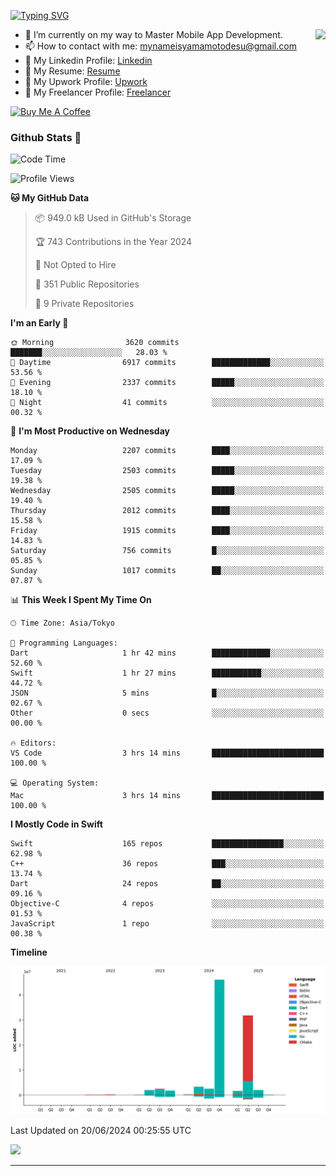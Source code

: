 
[![Typing SVG](https://readme-typing-svg.demolab.com/?lines=Thank+You+For+Visiting!!;You+Are+Welcome✨;I+am+Kyo+Yamamoto;Mobile+Developer)](https://git.io/typing-svg)
<p>
<img align="right" src="https://media.giphy.com/media/26ufdb3cYKwbRtYVW/giphy.gif" style="max-width:100%;" height="150px">

- 🌱 I’m currently on my way to Master Mobile App Development.
- 📫 How to contact with me: mynameisyamamotodesu@gmail.com
- 🔗 My Linkedin Profile: [Linkedin](https://www.linkedin.com/in/kyo-yamamoto-a2ab50239)
- 🔗 My Resume: [Resume](https://www.kickresume.com/cv/rNok4e/)
- 🔗 My Upwork Profile: [Upwork](https://www.upwork.com/freelancers/~01aa9115102bb4af25)
- 🔗 My Freelancer Profile: [Freelancer](https://www.freelancer.com/u/yamamotodesu)

<a href="https://www.buymeacoffee.com/kyoyamamoto" target="_blank"><img src="https://cdn.buymeacoffee.com/buttons/default-orange.png" alt="Buy Me A Coffee" height="41" width="174"></a>

### Github Stats 🥇 
<!--START_SECTION:waka-->
![Code Time](http://img.shields.io/badge/Code%20Time-720%20hrs%2048%20mins-blue)

![Profile Views](http://img.shields.io/badge/Profile%20Views-0-blue)

**🐱 My GitHub Data** 

> 📦 949.0 kB Used in GitHub's Storage 
 > 
> 🏆 743 Contributions in the Year 2024
 > 
> 🚫 Not Opted to Hire
 > 
> 📜 351 Public Repositories 
 > 
> 🔑 9 Private Repositories 
 > 
**I'm an Early 🐤** 

```text
🌞 Morning                3620 commits        ███████░░░░░░░░░░░░░░░░░░   28.03 % 
🌆 Daytime                6917 commits        █████████████░░░░░░░░░░░░   53.56 % 
🌃 Evening                2337 commits        █████░░░░░░░░░░░░░░░░░░░░   18.10 % 
🌙 Night                  41 commits          ░░░░░░░░░░░░░░░░░░░░░░░░░   00.32 % 
```
📅 **I'm Most Productive on Wednesday** 

```text
Monday                   2207 commits        ████░░░░░░░░░░░░░░░░░░░░░   17.09 % 
Tuesday                  2503 commits        █████░░░░░░░░░░░░░░░░░░░░   19.38 % 
Wednesday                2505 commits        █████░░░░░░░░░░░░░░░░░░░░   19.40 % 
Thursday                 2012 commits        ████░░░░░░░░░░░░░░░░░░░░░   15.58 % 
Friday                   1915 commits        ████░░░░░░░░░░░░░░░░░░░░░   14.83 % 
Saturday                 756 commits         █░░░░░░░░░░░░░░░░░░░░░░░░   05.85 % 
Sunday                   1017 commits        ██░░░░░░░░░░░░░░░░░░░░░░░   07.87 % 
```


📊 **This Week I Spent My Time On** 

```text
🕑︎ Time Zone: Asia/Tokyo

💬 Programming Languages: 
Dart                     1 hr 42 mins        █████████████░░░░░░░░░░░░   52.60 % 
Swift                    1 hr 27 mins        ███████████░░░░░░░░░░░░░░   44.72 % 
JSON                     5 mins              █░░░░░░░░░░░░░░░░░░░░░░░░   02.67 % 
Other                    0 secs              ░░░░░░░░░░░░░░░░░░░░░░░░░   00.00 % 

🔥 Editors: 
VS Code                  3 hrs 14 mins       █████████████████████████   100.00 % 

💻 Operating System: 
Mac                      3 hrs 14 mins       █████████████████████████   100.00 % 
```

**I Mostly Code in Swift** 

```text
Swift                    165 repos           ████████████████░░░░░░░░░   62.98 % 
C++                      36 repos            ███░░░░░░░░░░░░░░░░░░░░░░   13.74 % 
Dart                     24 repos            ██░░░░░░░░░░░░░░░░░░░░░░░   09.16 % 
Objective-C              4 repos             ░░░░░░░░░░░░░░░░░░░░░░░░░   01.53 % 
JavaScript               1 repo              ░░░░░░░░░░░░░░░░░░░░░░░░░   00.38 % 
```



**Timeline**

![Lines of Code chart](https://raw.githubusercontent.com/YamamotoDesu/YamamotoDesu/main/assets/bar_graph.png)


 Last Updated on 20/06/2024 00:25:55 UTC
<!--END_SECTION:waka-->

![](https://github-profile-summary-cards.vercel.app/api/cards/profile-details?username=YamamotoDesu&theme=vue)

----
